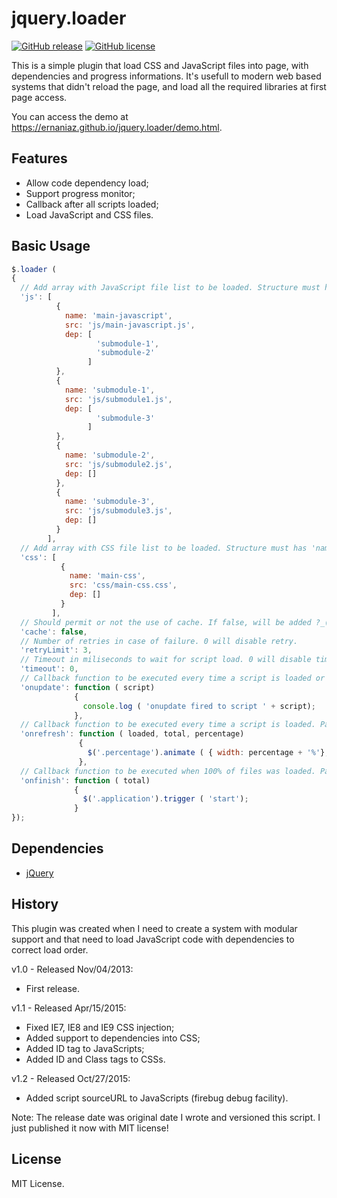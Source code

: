 jquery.loader
=============
[![GitHub release](https://img.shields.io/github/release/ernaniaz/jquery.loader.svg?maxAge=2592000)](https://github.com/ernaniaz/jquery.loader)
[![GitHub license](https://img.shields.io/github/license/ernaniaz/jquery.loader.svg)](https://github.com/ernaniaz/jquery.loader)

This is a simple plugin that load CSS and JavaScript files into page, with dependencies and progress informations.
It's usefull to modern web based systems that didn't reload the page, and load all the required libraries at first page access.

You can access the demo at https://ernaniaz.github.io/jquery.loader/demo.html.

Features
--------
* Allow code dependency load;
* Support progress monitor;
* Callback after all scripts loaded;
* Load JavaScript and CSS files.

Basic Usage
-----------
```javascript
$.loader (
{
  // Add array with JavaScript file list to be loaded. Structure must has 'name', 'src' and 'dep' informations.
  'js': [
          {
            name: 'main-javascript',
            src: 'js/main-javascript.js',
            dep: [
                   'submodule-1',
                   'submodule-2'
                 ]
          },
          {
            name: 'submodule-1',
            src: 'js/submodule1.js',
            dep: [
                   'submodule-3'
                 ]
          },
          {
            name: 'submodule-2',
            src: 'js/submodule2.js',
            dep: []
          },
          {
            name: 'submodule-3',
            src: 'js/submodule3.js',
            dep: []
          }
        ],
  // Add array with CSS file list to be loaded. Structure must has 'name', 'src' and 'dep' informations.
  'css': [
           {
             name: 'main-css',
             src: 'css/main-css.css',
             dep: []
           }
         ],
  // Should permit or not the use of cache. If false, will be added ?_(TIMESTAMP NUMBER) to URL, to avoid browser cache.
  'cache': false,
  // Number of retries in case of failure. 0 will disable retry.
  'retryLimit': 3,
  // Timeout in miliseconds to wait for script load. 0 will disable timeout.
  'timeout': 0,
  // Callback function to be executed every time a script is loaded or failed to be loaded. Parameters will be the name of the script.
  'onupdate': function ( script)
              {
                console.log ( 'onupdate fired to script ' + script);
              },
  // Callback function to be executed every time a script is loaded. Parameters will be the number of loaded files, total of files and percentage loaded.
  'onrefresh': function ( loaded, total, percentage)
               {
                 $('.percentage').animate ( { width: percentage + '%'}, 50);
               },
  // Callback function to be executed when 100% of files was loaded. Parameter will be the total of files loaded.
  'onfinish': function ( total)
              {
                $('.application').trigger ( 'start');
              }
});
```
Dependencies
------------
* [jQuery](http://jquery.com/)

History
-------
This plugin was created when I need to create a system with modular support and that need to load JavaScript code with dependencies to correct load order.

v1.0 - Released Nov/04/2013:
* First release.

v1.1 - Released Apr/15/2015:
* Fixed IE7, IE8 and IE9 CSS injection;
* Added support to dependencies into CSS;
* Added ID tag to JavaScripts;
* Added ID and Class tags to CSSs.

v1.2 - Released Oct/27/2015:
* Added script sourceURL to JavaScripts (firebug debug facility).

Note: The release date was original date I wrote and versioned this script. I just published it now with MIT license!

License
-------
MIT License.
